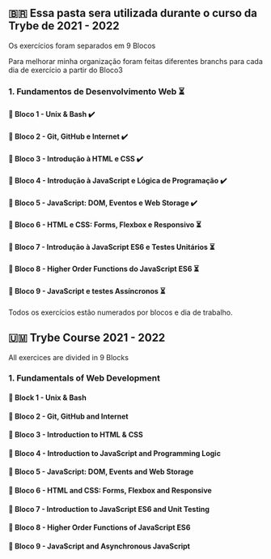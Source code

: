 ## :brazil: Essa pasta sera utilizada durante o curso da Trybe de 2021 - 2022

Os exercícios foram separados em 9 Blocos

Para melhorar minha organização foram feitas diferentes branchs para cada dia de exercício a partir do Bloco3

### 1. Fundamentos de Desenvolvimento Web :hourglass_flowing_sand:

####  :pushpin: Bloco 1 - Unix & Bash :heavy_check_mark:

####  :pushpin: Bloco 2 - Git, GitHub e Internet :heavy_check_mark:

####  :pushpin: Bloco 3 - Introdução à HTML e CSS :heavy_check_mark:

####  :pushpin: Bloco 4 - Introdução à JavaScript e Lógica de Programação :heavy_check_mark:

####  :pushpin: Bloco 5 - JavaScript: DOM, Eventos e Web Storage :heavy_check_mark:

####  :pushpin: Bloco 6 - HTML e CSS: Forms, Flexbox e Responsivo :hourglass_flowing_sand:

####  :pushpin: Bloco 7 - Introdução à JavaScript ES6 e Testes Unitários :hourglass_flowing_sand:

####  :pushpin: Bloco 8 - Higher Order Functions do JavaScript ES6 :hourglass_flowing_sand:

####  :pushpin: Bloco 9 - JavaScript e testes Assíncronos :hourglass_flowing_sand:


Todos os exercícios estão numerados por blocos e dia de trabalho.

## :us_outlying_islands: Trybe Course 2021 - 2022

All exercices are divided in 9 Blocks

### 1. Fundamentals of Web Development

####  :pushpin: Block 1 - Unix & Bash 

####  :pushpin: Bloco 2 - Git, GitHub and Internet 

####  :pushpin: Bloco 3 - Introduction to HTML & CSS 

####  :pushpin: Bloco 4 - Introduction to JavaScript and Programming Logic

####  :pushpin: Bloco 5 - JavaScript: DOM, Events and Web Storage

####  :pushpin: Bloco 6 - HTML and CSS: Forms, Flexbox and Responsive 

####  :pushpin: Bloco 7 - Introduction to JavaScript ES6 and Unit Testing

####  :pushpin: Bloco 8 - Higher Order Functions of JavaScript ES6

####  :pushpin: Bloco 9 - JavaScript and Asynchronous JavaScript


